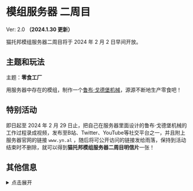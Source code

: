 # 模组服务器 二周目

Ver: 2.0 **（2024.1.30 更新）**



猫托邦模组服务器二周目将于 2024 年 2 月 2 日早间开放。



## 主题和玩法

主题：**零食工厂**

用服务器中存在的模组，制作一个[鲁布·戈德堡机械](https://zh.wikipedia.org/wiki/%E9%AD%AF%E5%B8%83%C2%B7%E6%88%88%E5%BE%B7%E5%A0%A1%E6%A9%9F%E6%A2%B0)，源源不断地生产零食吧！  



## 特别活动

即日起至 2024 年 2 月 29 日止，把自己在服务器里面设计的鲁布·戈德堡机械的工作过程录成视频，发布至B站、Twitter、YouTube等社交平台之一，并且附上服务器官网的链接 `www.yn.al` ，随后将可公开访问的链接发给雨落，保持到活动结束时不删除，就可以得到**猫托邦模组服务器二周目明信片**一张！



## 其他信息

<details>
<summary>点击展开</summary>

游戏版本：1.19.2

主要模组：

- 食物：
  - Caupona
  - Pams
  - Croptipia
  - Drink Beer
  - Vinery

- 科技：
  - Thermal Series
  - Botania
  - Create




</details>